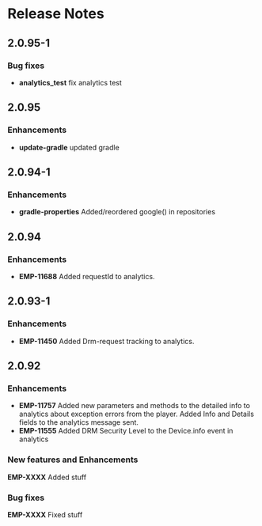 # Release Notes

## 2.0.95-1

### Bug fixes
- **analytics_test** fix analytics test

## 2.0.95

### Enhancements
- **update-gradle** updated gradle

## 2.0.94-1

### Enhancements
- **gradle-properties** Added/reordered google() in repositories 

## 2.0.94

### Enhancements
- **EMP-11688** Added requestId to analytics.

## 2.0.93-1

### Enhancements
- **EMP-11450** Added Drm-request tracking to analytics.

## 2.0.92

### Enhancements
- **EMP-11757** Added new parameters and methods to the detailed info to analytics about exception errors from the player.
Added Info and Details fields to the analytics message sent.
- **EMP-11555** Added DRM Security Level to the Device.info event in analytics

### New features and Enhancements
**EMP-XXXX** Added stuff

### Bug fixes
**EMP-XXXX** Fixed stuff
